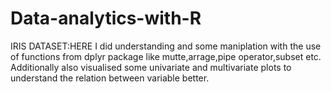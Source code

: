 # Data-analytics-with-R

IRIS DATASET:HERE I did understanding and some maniplation with the use of functions from dplyr package like mutte,arrage,pipe operator,subset etc.
Additionally also visualised some univariate and multivariate plots to understand the relation between variable better.
